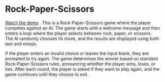# Rock-Paper-Scissors 
[Watch the demo](https://github.com/cris-mbici/rock-paper-scissors/blob/main/rock-paper-scissors.mp4)
. This is a Rock-Paper-Scissors game where the player competes against an AI. The game starts with a welcome message and then enters a loop where the player selects between rock, paper, or scissors. The AI randomly chooses its move, and the results are displayed using both text and emojis.  

If the player enters an invalid choice or leaves the input blank, they are prompted to try again. The game determines the winner based on standard Rock-Paper-Scissors rules, announcing whether the player wins, loses, or ties. After each round, the player is asked if they want to play again, and the game continues until they choose to exit.
